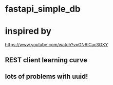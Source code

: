 # fastapi_simple_db

# inspired by
https://www.youtube.com/watch?v=GN6ICac3OXY

## REST client learning curve

## lots of problems with uuid!
